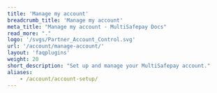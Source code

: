 ```yaml
---
title: 'Manage my account'
breadcrumb_title: 'Manage my account'
meta_title: "Manage my account - MultiSafepay Docs"
read_more: "."
logo: '/svgs/Partner_Account_Control.svg'
url: '/account/manage-account/'
layout: 'faqplugins'
weight: 20
short_description: "Set up and manage your MultiSafepay account."
aliases:
    - /account/account-setup/
---
```


